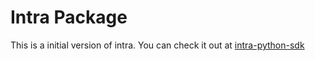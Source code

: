 # Intra Package

This is a initial version of intra. You can check it out at
[intra-python-sdk](https://github.com/intra-app/intra-python-sdk)